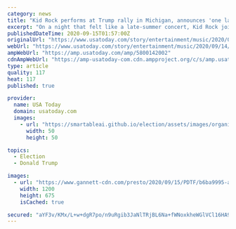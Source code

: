 ```yaml
---
category: news
title: "Kid Rock performs at Trump rally in Michigan, announces 'one last monster tour' coming"
excerpt: "On a night that felt like a late-summer concert, Kid Rock joined Donald Trump Jr. and supporters of the president at a campaign rally east of Detroit."
publishedDateTime: 2020-09-15T01:57:00Z
originalUrl: "https://www.usatoday.com/story/entertainment/music/2020/09/14/kid-rock-trump-rally-michigan-next-tour-last/5800142002/"
webUrl: "https://www.usatoday.com/story/entertainment/music/2020/09/14/kid-rock-trump-rally-michigan-next-tour-last/5800142002/"
ampWebUrl: "https://amp.usatoday.com/amp/5800142002"
cdnAmpWebUrl: "https://amp-usatoday-com.cdn.ampproject.org/c/s/amp.usatoday.com/amp/5800142002"
type: article
quality: 117
heat: 117
published: true

provider:
  name: USA Today
  domain: usatoday.com
  images:
    - url: "https://smartableai.github.io/election/assets/images/organizations/usatoday.com-50x50.jpg"
      width: 50
      height: 50

topics:
  - Election
  - Donald Trump

images:
  - url: "https://www.gannett-cdn.com/presto/2020/09/15/PDTF/b6ba9995-a425-4bb6-830a-fb3b65aac030-trump_091420_kd2239.jpg?auto=webp&crop=2399,1349,x1,y262&format=pjpg&width=1200"
    width: 1200
    height: 675
    isCached: true

secured: "aYF3v/KMx/L+w+dgR7po/n9uRgib3JaNlTRjBL6Na+fWNoxkheWGlVCl16HA9wgEj2rREb39LpwTafWl0YYfsi2RXhWOBnhmDEAFpXComZX+sF/mLQCIdv9TeFc1irxHeQ5RybI3VMj27W46lgG/Uyt9DLuDZNJ0SFMiz7QrbkcvHfooiEPpNicaXHvNGSR6hzWTO450opGzHMcx0crG+v+y24jJ9GXGveT4dn4nd/kXz4FdP/ywQVSOV8Y7vkbDqG5SmSx0Tkbp5uLIIjOPUpgc08BhMq1662FXZaUfR1TvVveAxUigibJXvztM9JIGxkFOHLOJasIvLPSAppWP8wBDQf8/rrZ3sxNjVUT3MUE=;HsQ0fFiSJzprJy8g8/WuEw=="
---
```


